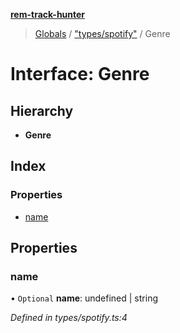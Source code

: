 **[rem-track-hunter](../README.md)**

> [Globals](../globals.md) / ["types/spotify"](../modules/_types_spotify_.md) / Genre

# Interface: Genre

## Hierarchy

* **Genre**

## Index

### Properties

* [name](_types_spotify_.genre.md#name)

## Properties

### name

• `Optional` **name**: undefined \| string

*Defined in types/spotify.ts:4*

